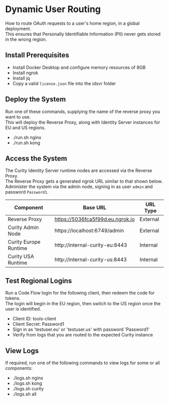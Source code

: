 # Dynamic User Routing

How to route OAuth requests to a user's home region, in a global deployment.\
This ensures that Personally Identifiable Information (PII) never gets stored in the wrong region.

## Install Prerequisites

- Install Docker Desktop and configure memory resources of 8GB
- Install ngrok
- Install jq
- Copy a valid `license.json` file into the idsvr folder

## Deploy the System

Run one of these commands, supplying the name of the reverse proxy you want to use.\
This will deploy the Reverse Proxy, along with Identity Server instances for EU and US regions.

- ./run.sh nginx
- ./run.sh kong

## Access the System

The Curity Identity Server runtime nodes are accessed via the Reverse Proxy.\
The Reverse Proxy gets a generated ngrok URL similar to that shown below.\
Administer the system via the admin node, signing in as user `admin` and password `Password1`.

| Component | Base URL | URL Type |
| --------- | -------- | -------- |
| Reverse Proxy | https://5036fca5f99d.eu.ngrok.io | External |
| Curity Admin Node | https://localhost:6749/admin | External |
| Curity Europe Runtime | http://internal-curity-eu:8443 | Internal |
| Curity USA Runtime | http://internal-curity-us:8443 | Internal |

## Test Regional Logins

Run a Code Flow login for the following client, then redeem the code for tokens.\
The login will begin in the EU region, then switch to the US region once the user is identified.

- Client ID: tools-client
- Client Secret: Password1
- Sign in as 'testuser.eu' or 'testuser.us' with password 'Password1'
- Verify from logs that you are routed to the expected Curity instance

## View Logs

If required, run one of the following commands to view logs for some or all components:

- ./logs.sh nginx
- ./logs.sh kong
- ./logs.sh curity
- ./logs.sh all
